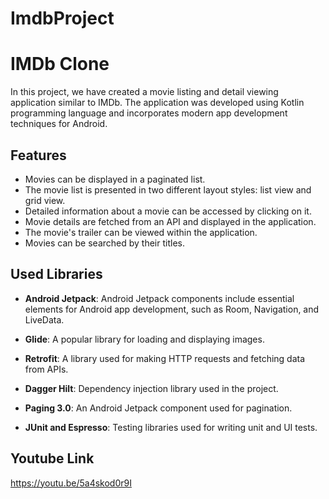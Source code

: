 # ImdbProject
# IMDb Clone

In this project, we have created a movie listing and detail viewing application similar to IMDb. The application was developed using Kotlin programming language and incorporates modern app development techniques for Android.

## Features

- Movies can be displayed in a paginated list.
- The movie list is presented in two different layout styles: list view and grid view.
- Detailed information about a movie can be accessed by clicking on it.
- Movie details are fetched from an API and displayed in the application.
- The movie's trailer can be viewed within the application.
- Movies can be searched by their titles.

## Used Libraries

- **Android Jetpack**: Android Jetpack components include essential elements for Android app development, such as Room, Navigation, and LiveData.

- **Glide**: A popular library for loading and displaying images.

- **Retrofit**: A library used for making HTTP requests and fetching data from APIs.

- **Dagger Hilt**: Dependency injection library used in the project.

- **Paging 3.0**: An Android Jetpack component used for pagination.

- **JUnit and Espresso**: Testing libraries used for writing unit and UI tests.



## Youtube Link
https://youtu.be/5a4skod0r9I
